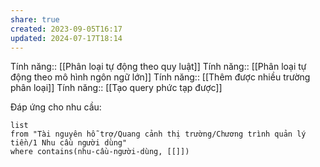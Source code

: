 ```yaml
---
share: true
created: 2023-09-05T16:17
updated: 2024-07-17T18:14
---
```

Tính năng:: [[Phân loại tự động theo quy luật]]
Tính năng:: [[Phân loại tự động theo mô hình ngôn ngữ lớn]]
Tính năng:: [[Thêm được nhiều trường phân loại]]
Tính năng:: [[Tạo query phức tạp được]]

Đáp ứng cho nhu cầu:
```dataview
list
from "Tài nguyên hỗ trợ/Quang cảnh thị trường/Chương trình quản lý tiền/1 Nhu cầu người dùng" 
where contains(nhu-cầu-người-dùng, [[]])
```